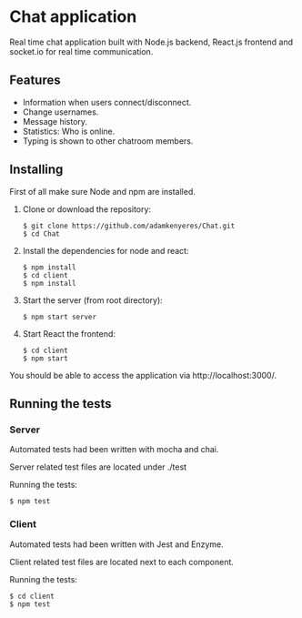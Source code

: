 # Chat application

Real time chat application built with Node.js backend, React.js frontend and socket.io for real time communication.

## Features

* Information when users connect/disconnect.
* Change usernames.
* Message history.
* Statistics: Who is online.
* Typing is shown to other chatroom members.


## Installing
First of all make sure Node and npm are installed.

1. Clone or download the repository:

    ```
    $ git clone https://github.com/adamkenyeres/Chat.git
    $ cd Chat
    ```
2. Install the dependencies for node and react:

    ```
    $ npm install
    $ cd client
    $ npm install
    ```
3. Start the server (from root directory):

    ```
    $ npm start server
    ```
4. Start React the frontend:
    ```
    $ cd client
    $ npm start
    ```

You should be able to access the application via http://localhost:3000/.

## Running the tests

### Server

Automated tests had been written with mocha and chai.

Server related test files are located under ./test

Running the tests:
```
$ npm test
 ```

### Client

Automated tests had been written with Jest and Enzyme.

Client related test files are located next to each component.

Running the tests:
```
$ cd client
$ npm test
 ```
